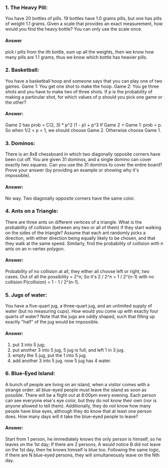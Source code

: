 
### 1. The Heavy Pill:
You have 20 bottles of pills. 19 bottles have 1.0 grams pills, but one has pills of weight 1.1 grams. Given a scale that provides an exact measurement, how would you find the heavy bottle? You can only use the scale once.

#### Answer
pick i pills from the ith bottle, sum up all the weights, then we know how many pills are 1.1 grams, thus we know which bottle has heavier pills.



### 2. Basketball:
You have a basketball hoop and someone says that you can play one of two games.
Game 1: You get one shot to make the hoop.
Game 2: You ge three shots and you have to make two of three shots.
If p is the probability of making a particular shot, for which values of p should you pick one game or the other?

#### Answer:
Game 2 has prob = C(2, 3) * p^2 (1 - p) + p^3
If Game 2 > Game 1:  prob > p. So when 1/2 < p < 1, we should choose Game 2. Otherwise choose Game 1.


### 3. Dominos:
There is an 8x8 chessboard in which two diagonally opposite corners have been cut off. You are given 31 dominos, and a single domino can cover exactly two squares. Can you use the 31 dominos to cover the entire board? Prove your answer (by providing an example or showing why it's impossible).

#### Answer:
No way.
Two diagonally opposite corners have the same color.


### 4. Ants on a Triangle:
There are three ants on different vertices of a triangle. What is the probability of collision (between any two or all of them) if they start walking on the sides of the triangle? Assume that each ant randomly picks a direction, with either direction being equally likely to be chosen, and that they walk at the same speed.
Similarly, find the probability of collision with n ants on an n-vertex polygon.

#### Answer:
Probability of no collision at all, they either all choose left or right, two cases.
Out of all the possibility = 2^n;
So it's   2 / 2^n = 1 / 2^(n-1) with no collision
P(collision) = 1 - 1 / 2^(n-1).


### 5. Jugs of water:
You have a five-quart jug, a three-quart jug, and an unlimited supply of water (but no measuring cups). How would you come up with exactly four quarts of water? Note that the jugs are oddly shaped, such that filling up exactly "half" of the jug would be impossible.

#### Answer:
1. put 3 into 5 jug;
2. put another 3 into 5 jug, 5 jug is full, and left 1 in 3 jug.
3. empty the 5 jug, put the 1 into 5 jug.
4. add another 3 into 5 jug. now 5 jug has 4 water.


### 6. Blue-Eyed Island:
A bunch of people are living on an island, when a visitor comes with a strange order: all blue-eyed people must leave the island as soon as possible. There will be a flight out at 8:00pm every evening. Each person can see everyone else's eye color, but they do not know their own (nor is anyone allowed to tell them). Additionally, they do not know how many people have blue eyes, although they do know that at least one person does. How many days will it take the blue-eyed people to leave?

#### Answer:
Start from 1 person, he immediately knows the only person is himself, so he leaves on the 1st day;
If there are 2 persons, A would notice B did not leave on the 1st day, then he knows himself is blue too.
Following the same logic, if there are N blue-eyed persons, they will simultaneously leave on the Nth day.
